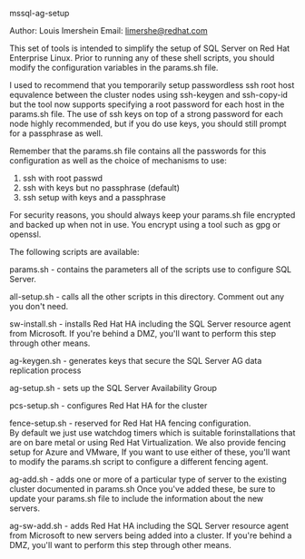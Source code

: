 mssql-ag-setup

Author: Louis Imershein
Email:  limershe@redhat.com

This set of tools is intended to simplify the setup of SQL Server on Red Hat 
Enterprise Linux.  Prior to running any of these shell scripts, you should 
modify the configuration variables in the params.sh file.

I used to recommend that you temporarily setup passwordless ssh root host 
equvalence between the cluster nodes using ssh-keygen and ssh-copy-id but 
the tool now supports specifying a root password for each host in the params.sh
file. The use of ssh keys on top of a strong password for each node highly 
recommended, but if you do use keys, you should still prompt for a passphrase 
as well.  

Remember that the params.sh file contains all the passwords for this 
configuration as well as the choice of mechanisms to use:

1. ssh with root passwd
2. ssh with keys but no passphrase (default)
3. ssh setup with keys and a passphrase


For security reasons, you should always keep your params.sh file encrypted and
backed up when not in use.  You encrypt using a tool such as gpg or openssl.

The following scripts are available:

params.sh        - contains the parameters all of the scripts use to configure 
                   SQL Server.

all-setup.sh     - calls all the other scripts in this directory.  Comment out 
                   any you don't need.

sw-install.sh    - installs Red Hat HA including the SQL Server resource agent 
                   from Microsoft. If you're behind a DMZ, you'll want to 
                   perform this step through other means.

ag-keygen.sh     - generates keys that secure the SQL Server AG data 
                   replication process

ag-setup.sh      - sets up the SQL Server Availability Group

pcs-setup.sh     - configures Red Hat HA for the cluster

fence-setup.sh   - reserved for Red Hat HA fencing configuration.  
                   By default we just use watchdog timers which is 
                   suitable forinstallations that are on bare metal or using 
                   Red Hat Virtualization. We also provide fencing setup for Azure 
                   and VMware,  If you want to use either of these, you'll want to 
                   modify the params.sh script to configure a different fencing agent.

ag-add.sh        - adds one or more of a particular type of server
                   to the existing cluster documented in params.sh
                   Once you've added these, be sure to update your params.sh
                   file to include the information about the new servers.


ag-sw-add.sh     - adds Red Hat HA including the SQL Server resource agent 
                   from Microsoft to new servers being added into a cluster. 
                   If you're behind a DMZ, you'll want to 
                   perform this step through other means.
